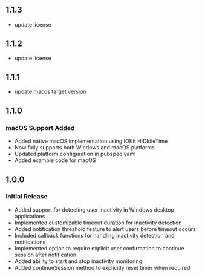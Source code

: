 ## 1.1.3

- update license

## 1.1.2

- update license

## 1.1.1

- update macos target version 

## 1.1.0

### macOS Support Added

- Added native macOS implementation using IOKit HIDIdleTime
- Now fully supports both Windows and macOS platforms
- Updated platform configuration in pubspec.yaml
- Added example code for macOS

## 1.0.0

### Initial Release

- Added support for detecting user inactivity in Windows desktop applications
- Implemented customizable timeout duration for inactivity detection
- Added notification threshold feature to alert users before timeout occurs
- Included callback functions for handling inactivity detection and notifications
- Implemented option to require explicit user confirmation to continue session after notification
- Added ability to start and stop inactivity monitoring
- Added continueSession method to explicitly reset timer when required